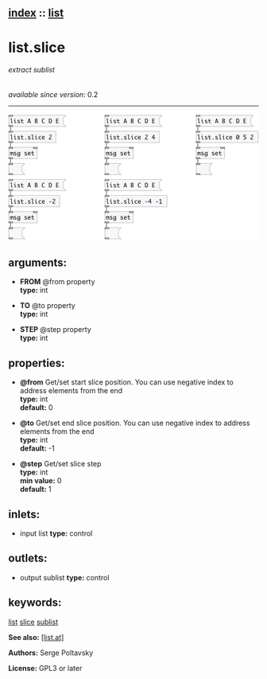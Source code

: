 [index](index.html) :: [list](category_list.html)
---

# list.slice

###### extract sublist

*available since version:* 0.2

---




[![example](../examples/img/list.slice.jpg)](../examples/pd/list.slice.pd)



## arguments:

* **FROM**
@from property<br>
__type:__ int<br>

* **TO**
@to property<br>
__type:__ int<br>

* **STEP**
@step property<br>
__type:__ int<br>





## properties:

* **@from** 
Get/set start slice position. You can use negative index to address elements from the
end<br>
__type:__ int<br>
__default:__ 0<br>

* **@to** 
Get/set end slice position. You can use negative index to address elements from the end<br>
__type:__ int<br>
__default:__ -1<br>

* **@step** 
Get/set slice step<br>
__type:__ int<br>
__min value:__ 0<br>
__default:__ 1<br>



## inlets:

* input list 
__type:__ control<br>



## outlets:

* output sublist
__type:__ control<br>



## keywords:

[list](keywords/list.html)
[slice](keywords/slice.html)
[sublist](keywords/sublist.html)



**See also:**
[\[list.at\]](list.at.html)




**Authors:** Serge Poltavsky




**License:** GPL3 or later





